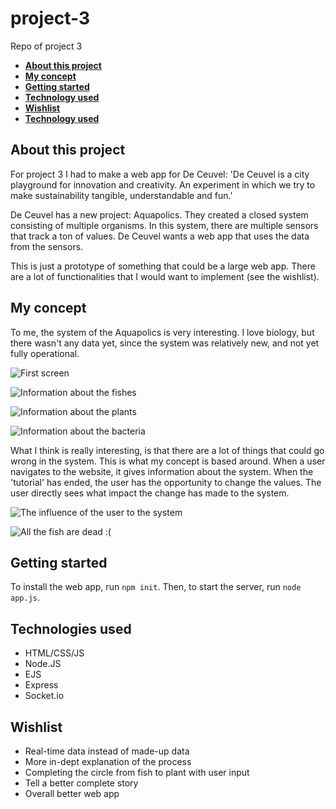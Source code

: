 # project-3
Repo of project 3

- **[About this project](#about-this-project)**
- **[My concept](#my-concept)**
- **[Getting started](#getting-started)**
- **[Technology used](#technology-used)**
- **[Wishlist](#wishlist)**
- **[Technology used](#technology-used)**

## About this project

For project 3 I had to make a web app for De Ceuvel: 'De Ceuvel is a city playground for innovation and creativity. An experiment in which we try to make sustainability tangible, understandable and fun.'

De Ceuvel has a new project: Aquapolics. They created a closed system consisting of multiple organisms. In this system, there are multiple sensors that track a ton of values. De Ceuvel wants a web app that uses the data from the sensors.

This is just a prototype of something that could be a large web app. There are a lot of functionalities that I would want to implement (see the wishlist).

## My concept

To me, the system of the Aquapolics is very interesting. I love biology, but there wasn't any data yet, since the system was relatively new, and not yet fully operational.

![First screen](https://i.imgur.com/P1jLyVT.png)

![Information about the fishes](https://i.imgur.com/NUR1GoA.png)

![Information about the plants](https://i.imgur.com/rPCgYW3.png)

![Information about the bacteria](https://i.imgur.com/nxk5mp9.png)

What I think is really interesting, is that there are a lot of things that could go wrong in the system. This is what my concept is based around. When a user navigates to the website, it gives information about the system. When the 'tutorial' has ended, the user has the opportunity to change the values. The user directly sees what impact the change has made to the system.

![The influence of the user to the system](https://i.imgur.com/dJMpe7l.png)

![All the fish are dead :(](https://i.imgur.com/NmnwzeL.png)

## Getting started

To install the web app, run `npm init`. Then, to start the server, run `node app.js`.

## Technologies used

- HTML/CSS/JS
- Node.JS
- EJS
- Express
- Socket.io

## Wishlist

- Real-time data instead of made-up data
- More in-dept explanation of the process
- Completing the circle from fish to plant with user input
- Tell a better complete story
- Overall better web app

